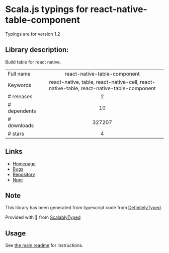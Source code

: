 
# Scala.js typings for react-native-table-component

Typings are for version 1.2

## Library description:
Build table for react native.

|                    |                 |
| ------------------ | :-------------: |
| Full name          | react-native-table-component |
| Keywords           | react-native, table, react-native-cell, react-native-table, react-native-table-component |
| # releases         | 2 |
| # dependents       | 10 |
| # downloads        | 327207 |
| # stars            | 4 |

## Links
- [Homepage](https://github.com/Gil2015/react-native-table-component#readme)
- [Bugs](https://github.com/Gil2015/react-native-table-component/issues)
- [Repository](https://github.com/Gil2015/react-native-table-component)
- [Npm](https://www.npmjs.com/package/react-native-table-component)
    


## Note
This library has been generated from typescript code from [DefinitelyTyped](https://definitelytyped.org).

Provided with :purple_heart: from [ScalablyTyped](https://github.com/oyvindberg/ScalablyTyped)

## Usage
See [the main readme](../../readme.md) for instructions.


